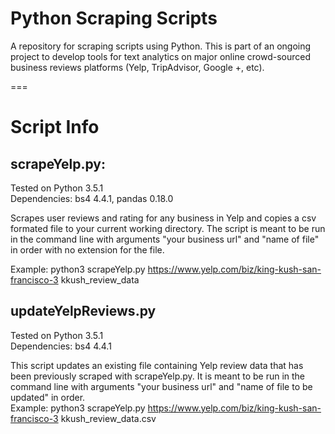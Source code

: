 # Python Scraping Scripts
A repository for scraping scripts using Python.  This is part of an ongoing project to develop tools for text analytics on major online crowd-sourced business reviews platforms (Yelp, TripAdvisor, Google +, etc).

===
# Script Info  

## scrapeYelp.py:  
Tested on Python 3.5.1  
Dependencies: bs4 4.4.1, pandas 0.18.0

Scrapes user reviews and rating for any business in Yelp and copies a csv formated file to your current working directory. The script is meant to be run in the command line with arguments "your business url" and "name of file" in order with no extension for the file.  

Example: python3 scrapeYelp.py https://www.yelp.com/biz/king-kush-san-francisco-3 kkush_review_data  

## updateYelpReviews.py
Tested on Python 3.5.1  
Dependencies: bs4 4.4.1

This script updates an existing file containing Yelp review data that has been previously scraped with scrapeYelp.py. It is meant to be run in the command line with arguments "your business url" and "name of file to be updated" in order.   
Example: python3 scrapeYelp.py https://www.yelp.com/biz/king-kush-san-francisco-3 kkush_review_data.csv  